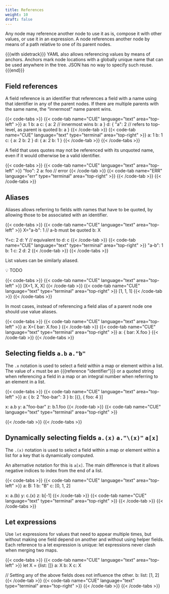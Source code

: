 ```yaml
---
title: References
weight: 10
draft: false
---
```



Any node may reference another node to use it as is, compose it with other
values, or use it in an expression. A node references another node by means of a
path relative to one of its parent nodes.

{{{with sidetrack}}}
YAML also allows referencing values by means of anchors. Anchors mark node
locations with a globally unique name that can be used anywhere in the tree.
JSON has no way to specify such reuse.
{{{end}}}

## Field references

A field reference is an identifier that references a field with a name using
that identifier in any of the parent nodes.
If there are multiple parents with the same name, the “innermost” name parent wins.

{{< code-tabs >}}
{{< code-tab name="CUE" language="text"  area="top-left" >}}
a: 1
b: a
c: {
	a: 2
	// innermost wins
	b: a
}
d: {
	"a": 2
	// refers to top-level, as parent is quoted
	b: a
}
{{< /code-tab >}}
{{< code-tab name="CUE" language="text" type="terminal" area="top-right" >}}
a: 1
b: 1
c: {
    a: 2
    b: 2
}
d: {
    a: 2
    b: 1
}
{{< /code-tab >}}
{{< /code-tabs >}}

A field that uses quotes may not be referenced with its unquoted name, even if
it would otherwise be a valid identifier.

{{< code-tabs >}}
{{< code-tab name="CUE" language="text"  area="top-left" >}}
"foo": 2
a:     foo // error
{{< /code-tab >}}
{{< code-tab name="ERR" language="err" type="terminal" area="top-right" >}}
{{< /code-tab >}}
{{< /code-tabs >}}

## Aliases

Aliases allows referring to fields with names that have to be quoted, by
allowing those to be associated with an identifier.

{{< code-tabs >}}
{{< code-tab name="CUE" language="text"  area="top-left" >}}
X="a-b": 1 // a-b must be quoted
b:       X

Y=c: 2
d:   Y // equivalent to d: c
{{< /code-tab >}}
{{< code-tab name="CUE" language="text" type="terminal" area="top-right" >}}
"a-b": 1
b:     1
c:     2
d:     2
{{< /code-tab >}}
{{< /code-tabs >}}

List values can be similarly aliased.

<aside>
💡 TODO

</aside>

{{< code-tabs >}}
{{< code-tab name="CUE" language="text"  area="top-left" >}}
[X=1, X, X]
{{< /code-tab >}}
{{< code-tab name="CUE" language="text" type="terminal" area="top-right" >}}
[1, 1, 1]
{{< /code-tab >}}
{{< /code-tabs >}}

In most cases, instead of referencing a field alias of a parent node one should
use value aliases.

{{< code-tabs >}}
{{< code-tab name="CUE" language="text"  area="top-left" >}}
a: X={
	bar: X.foo
}
{{< /code-tab >}}
{{< code-tab name="CUE" language="text" type="terminal" area="top-right" >}}
a: {
    bar: X.foo
}
{{< /code-tab >}}
{{< /code-tabs >}}

<!--

*Advanced paragraph: To alias the top of a file, use `X=_`. More about this in embedding.*

-->

## Selecting fields `a.b` `a."b"`

The `.x` notation is used to select a field within a map or element within a
list.
The value of `x` must be an {{{reference "identifier"}}} or a quoted string when
referencing a field in a map or an integral number when referring to an element
in a list.

{{< code-tabs >}}
{{< code-tab name="CUE" language="text"  area="top-left" >}}
a: {
    b:         2
    "foo-bar": 3
}
b: [{}, { foo: 4 }]

x: a.b
y: a."foo-bar"
z: b.1.foo
{{< /code-tab >}}
{{< code-tab name="CUE" language="text" type="terminal" area="top-right" >}}

{{< /code-tab >}}
{{< /code-tabs >}}

## Dynamically selecting fields `a.(x)` `a."\(x)"` `a[x]`

The `.(x)` notation is used to select a field within a map or element within a
list for a key that is dynamically computed.

An alternative notation for this is `a[x]`.
The main difference is that it allows negative indices to index from the end of
a list.

{{< code-tabs >}}
{{< code-tab name="CUE" language="text"  area="top-left" >}}
a: B: 1
b: "B"
c: [0, 1, 2]

x: a.(b)
y: c.(x)
z: b[-1]
{{< /code-tab >}}
{{< code-tab name="CUE" language="text" type="terminal" area="top-right" >}}
{{< /code-tab >}}
{{< /code-tabs >}}

<!-- TODO: : billion laughs: YAML problem: CUE equivalent. Evaluation is fine. -->

## Let expressions

Use `let` expressions for values that need to appear multiple times, but without
making one field depend on another and without using helper fields.
Each reference to a let expression is unique: let expressions never clash when
merging two maps.

{{< code-tabs >}}
{{< code-tab name="CUE" language="text"  area="top-left" >}}
 let X = {list: []}
a: X
b: X
c: X

// Setting any of the above fields does not influence the other.
b: list: [1, 2]
{{< /code-tab >}}
{{< code-tab name="CUE" language="text" type="terminal" area="top-right" >}}
{{< /code-tab >}}
{{< /code-tabs >}}

